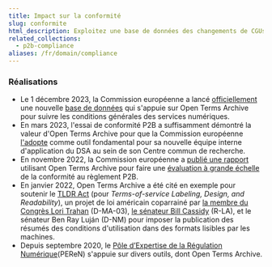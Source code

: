 ```yaml
---
title: Impact sur la conformité
slug: conformite
html_description: Exploitez une base de données des changements de CGUs pour évaluer la conformité des services en ligne avec la réglementation en vigueur
related_collections:
  - p2b-compliance
aliases: /fr/domain/compliance
---
```


### Réalisations

- Le 1 décembre 2023, la Commission européenne a lancé [officiellement](https://digital-strategy.ec.europa.eu/en/news/commission-launches-new-database-track-digital-services-terms-and-conditions) une nouvelle [base de données](https://platform-contracts.digital-strategy.ec.europa.eu/index.html) qui s'appuie sur Open Terms Archive pour suivre les conditions générales des services numériques.
- En mars 2023, l'essai de conformité P2B a suffisamment démontré la valeur d'Open Terms Archive pour que la Commission européenne [l'adopte](https://github.com/OpenTermsArchive/engine/issues/1001) comme outil fondamental pour sa nouvelle équipe interne d'application du DSA au sein de son Centre commun de recherche.
- En novembre 2022, la Commission européenne a [publié une rapport](https://op.europa.eu/en/publication-detail/-/publication/d6a287b5-5116-11ee-9220-01aa75ed71a1/language-en/) utilisant Open Terms Archive pour faire une [évaluation à grande échelle](https://ppmi.lt/news-insights/ppmi-has-completed-early-evaluation-p2b-regulation) de la conformité au règlement P2B.
- En janvier 2022, Open Terms Archive a été cité en exemple pour soutenir le [TLDR Act](https://www.lifewire.com/the-tldr-act-could-help-you-make-sense-of-terms-of-service-agreements-5216643) (pour _Terms-of-service Labeling, Design, and Readability_), un projet de loi américain coparrainé par [la membre du Congrès Lori Trahan](https://trahan.house.gov/) (D-MA-03), [le sénateur Bill Cassidy](https://www.cassidy.senate.gov/) (R-LA), et le sénateur Ben Ray Luján (D-NM) pour imposer la publication des résumés des conditions d'utilisation dans des formats lisibles par les machines.
- Depuis septembre 2020, le [Pôle d’Expertise de la Régulation Numérique](https://www.peren.gouv.fr/en/)(PEReN) s'appuie sur divers outils, dont Open Terms Archive.
